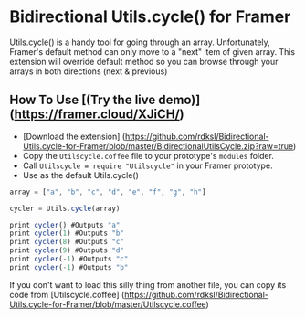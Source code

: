 # Bidirectional Utils.cycle() for Framer

Utils.cycle() is a handy tool for going through an array. 
Unfortunately, Framer's default method can only move to a "next" item of given array. 
This extension will override default method so you can browse through your arrays in both directions (next &amp; previous)

## How To Use [(Try the live demo)] (https://framer.cloud/XJiCH/)

- [Download the extension] (https://github.com/rdksl/Bidirectional-Utils.cycle-for-Framer/blob/master/BidirectionalUtilsCycle.zip?raw=true)
- Copy the ```Utilscycle.coffee``` file to your prototype's ```modules``` folder.
- Call ```Utilscycle = require "Utilscycle"``` in your Framer prototype.
- Use as the default Utils.cycle()

```javascript
array = ["a", "b", "c", "d", "e", "f", "g", "h"]

cycler = Utils.cycle(array)

print cycler() #Outputs "a"
print cycler(1) #Outputs "b"
print cycler(8) #Outputs "c"
print cycler(9) #Outputs "d"
print cycler(-1) #Outputs "c"
print cycler(-1) #Outputs "b"

```

If you don't want to load this silly thing from another file, you can copy its code from [Utilscycle.coffee] (https://github.com/rdksl/Bidirectional-Utils.cycle-for-Framer/blob/master/Utilscycle.coffee)
